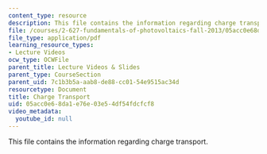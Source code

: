 ```yaml
---
content_type: resource
description: This file contains the information regarding charge transport.
file: /courses/2-627-fundamentals-of-photovoltaics-fall-2013/05acc0e68da1e76e03e54df54fdcfcf8_MIT2_627F13_lec06.pdf
file_type: application/pdf
learning_resource_types:
- Lecture Videos
ocw_type: OCWFile
parent_title: Lecture Videos & Slides
parent_type: CourseSection
parent_uid: 7c1b3b5a-aab8-de88-cc01-54e9515ac34d
resourcetype: Document
title: Charge Transport
uid: 05acc0e6-8da1-e76e-03e5-4df54fdcfcf8
video_metadata:
  youtube_id: null
---
```

This file contains the information regarding charge transport.

